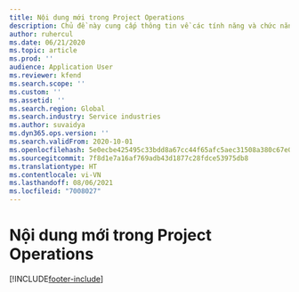 ```yaml
---
title: Nội dung mới trong Project Operations
description: Chủ đề này cung cấp thông tin về các tính năng và chức năng mới trong Microsoft Dynamics 365 Project Operations.
author: ruhercul
ms.date: 06/21/2020
ms.topic: article
ms.prod: ''
audience: Application User
ms.reviewer: kfend
ms.search.scope: ''
ms.custom: ''
ms.assetid: ''
ms.search.region: Global
ms.search.industry: Service industries
ms.author: suvaidya
ms.dyn365.ops.version: ''
ms.search.validFrom: 2020-10-01
ms.openlocfilehash: 5e0ecbe425495c33bdd8a67cc44f65afc5aec31508a380c67e0a698effc22e9b
ms.sourcegitcommit: 7f8d1e7a16af769adb43d1877c28fdce53975db8
ms.translationtype: HT
ms.contentlocale: vi-VN
ms.lasthandoff: 08/06/2021
ms.locfileid: "7008027"
---
```

# <a name="whats-new-in-project-operations"></a>Nội dung mới trong Project Operations


[!INCLUDE[footer-include](../includes/footer-banner.md)]